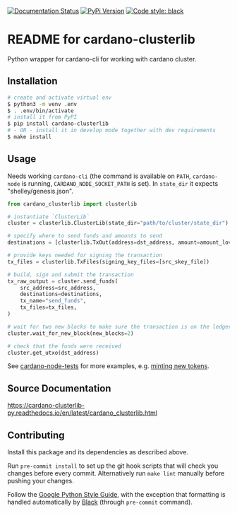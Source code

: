 [![Documentation Status](https://readthedocs.org/projects/cardano-clusterlib-py/badge/?version=latest)](https://cardano-clusterlib-py.readthedocs.io/en/latest/?badge=latest)
[![PyPi Version](https://img.shields.io/pypi/v/cardano-clusterlib.svg)](https://pypi.org/project/cardano-clusterlib/)
[![Code style: black](https://img.shields.io/badge/code%20style-black-000000.svg)](https://github.com/ambv/black)

README for cardano-clusterlib
=============================

Python wrapper for cardano-cli for working with cardano cluster.

Installation
------------

```sh
# create and activate virtual env
$ python3 -m venv .env
$ . .env/bin/activate
# install it from PyPI
$ pip install cardano-clusterlib
# - OR - install it in develop mode together with dev requirements
$ make install
```

Usage
-----

Needs working `cardano-cli` (the command is available on `PATH`, `cardano-node` is running, `CARDANO_NODE_SOCKET_PATH` is set). In `state_dir` it expects "shelley/genesis.json".

```python
from cardano_clusterlib import clusterlib

# instantiate `ClusterLib`
cluster = clusterlib.ClusterLib(state_dir="path/to/cluster/state_dir")

# specify where to send funds and amounts to send
destinations = [clusterlib.TxOut(address=dst_address, amount=amount_lovelace)]

# provide keys needed for signing the transaction
tx_files = clusterlib.TxFiles(signing_key_files=[src_skey_file])

# build, sign and submit the transaction
tx_raw_output = cluster.send_funds(
    src_address=src_address,
    destinations=destinations,
    tx_name="send_funds",
    tx_files=tx_files,
)

# wait for two new blocks to make sure the transaction is on the ledger
cluster.wait_for_new_block(new_blocks=2)

# check that the funds were received
cluster.get_utxo(dst_address)
```

See [cardano-node-tests](https://github.com/input-output-hk/cardano-node-tests) for more examples, e.g. [minting new tokens](https://github.com/input-output-hk/cardano-node-tests/blob/6da4cf210bc1da9f1304e67e226063772fff631d/cardano_node_tests/utils/clusterlib_utils.py#L495-L543).


Source Documentation
--------------------

<https://cardano-clusterlib-py.readthedocs.io/en/latest/cardano_clusterlib.html>


Contributing
------------

Install this package and its dependencies as described above.

Run `pre-commit install` to set up the git hook scripts that will check you changes before every commit. Alternatively run `make lint` manually before pushing your changes.

Follow the [Google Python Style Guide](https://google.github.io/styleguide/pyguide.html), with the exception that formatting is handled automatically by [Black](https://github.com/psf/black) (through `pre-commit` command).
